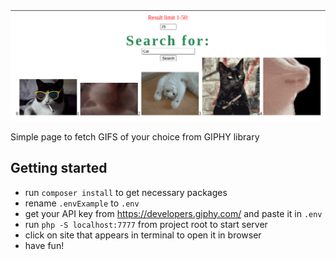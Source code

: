 <img src="gif-api/preview.png">

Simple page to fetch GIFS of your choice from GIPHY library

## Getting started

- run `composer install` to get necessary packages
- rename `.envExample` to `.env`
- get your API key from https://developers.giphy.com/ and paste it in `.env`
- run `php -S localhost:7777` from project root to start server
- click on site that appears in terminal to open it in browser
- have fun!
